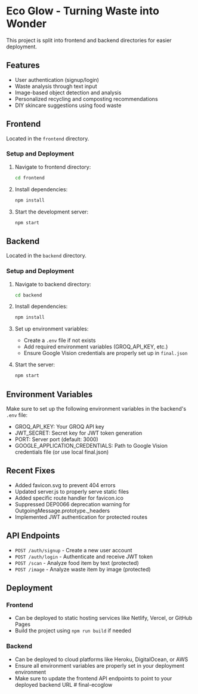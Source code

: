 # Eco Glow - Turning Waste into Wonder

This project is split into frontend and backend directories for easier deployment.

## Features

- User authentication (signup/login)
- Waste analysis through text input
- Image-based object detection and analysis
- Personalized recycling and composting recommendations
- DIY skincare suggestions using food waste

## Frontend

Located in the `frontend` directory.

### Setup and Deployment
1. Navigate to frontend directory:
   ```bash
   cd frontend
   ```
2. Install dependencies:
   ```bash
   npm install
   ```
3. Start the development server:
   ```bash
   npm start
   ```

## Backend

Located in the `backend` directory.

### Setup and Deployment
1. Navigate to backend directory:
   ```bash
   cd backend
   ```
2. Install dependencies:
   ```bash
   npm install
   ```
3. Set up environment variables:
   - Create a `.env` file if not exists
   - Add required environment variables (GROQ_API_KEY, etc.)
   - Ensure Google Vision credentials are properly set up in `final.json`

4. Start the server:
   ```bash
   npm start
   ```

## Environment Variables

Make sure to set up the following environment variables in the backend's `.env` file:
- GROQ_API_KEY: Your GROQ API key
- JWT_SECRET: Secret key for JWT token generation
- PORT: Server port (default: 3000)
- GOOGLE_APPLICATION_CREDENTIALS: Path to Google Vision credentials file (or use local final.json)

## Recent Fixes

- Added favicon.svg to prevent 404 errors
- Updated server.js to properly serve static files
- Added specific route handler for favicon.ico
- Suppressed DEP0066 deprecation warning for OutgoingMessage.prototype._headers
- Implemented JWT authentication for protected routes

## API Endpoints

- `POST /auth/signup` - Create a new user account
- `POST /auth/login` - Authenticate and receive JWT token
- `POST /scan` - Analyze food item by text (protected)
- `POST /image` - Analyze waste item by image (protected)

## Deployment

### Frontend
- Can be deployed to static hosting services like Netlify, Vercel, or GitHub Pages
- Build the project using `npm run build` if needed

### Backend
- Can be deployed to cloud platforms like Heroku, DigitalOcean, or AWS
- Ensure all environment variables are properly set in your deployment environment
- Make sure to update the frontend API endpoints to point to your deployed backend URL
#   f i n a l - e c o g l o w  
 
